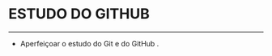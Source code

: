 # ESTUDO DO GITHUB

---------------------------------------
- Aperfeiçoar o estudo do Git e do GitHub .
